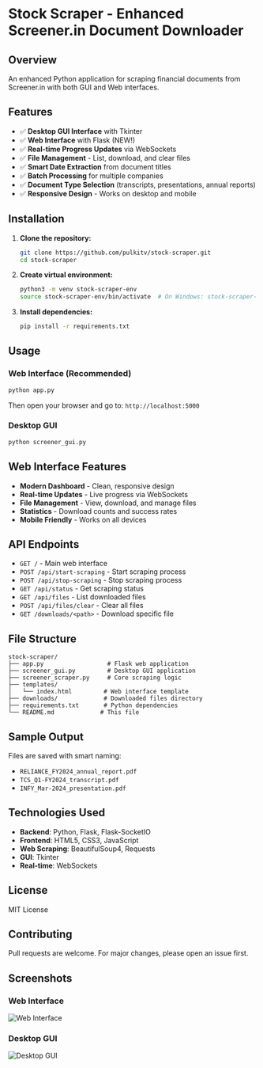 # Stock Scraper - Enhanced Screener.in Document Downloader

## Overview
An enhanced Python application for scraping financial documents from Screener.in with both GUI and Web interfaces.

## Features
- ✅ **Desktop GUI Interface** with Tkinter
- ✅ **Web Interface** with Flask (NEW!)
- ✅ **Real-time Progress Updates** via WebSockets
- ✅ **File Management** - List, download, and clear files
- ✅ **Smart Date Extraction** from document titles
- ✅ **Batch Processing** for multiple companies
- ✅ **Document Type Selection** (transcripts, presentations, annual reports)
- ✅ **Responsive Design** - Works on desktop and mobile

## Installation

1. **Clone the repository:**
   ```bash
   git clone https://github.com/pulkitv/stock-scraper.git
   cd stock-scraper
   ```

2. **Create virtual environment:**
   ```bash
   python3 -m venv stock-scraper-env
   source stock-scraper-env/bin/activate  # On Windows: stock-scraper-env\Scripts\activate
   ```

3. **Install dependencies:**
   ```bash
   pip install -r requirements.txt
   ```

## Usage

### Web Interface (Recommended)
```bash
python app.py
```
Then open your browser and go to: `http://localhost:5000`

### Desktop GUI
```bash
python screener_gui.py
```

## Web Interface Features

- **Modern Dashboard** - Clean, responsive design
- **Real-time Updates** - Live progress via WebSockets
- **File Management** - View, download, and manage files
- **Statistics** - Download counts and success rates
- **Mobile Friendly** - Works on all devices

## API Endpoints

- `GET /` - Main web interface
- `POST /api/start-scraping` - Start scraping process
- `POST /api/stop-scraping` - Stop scraping process
- `GET /api/status` - Get scraping status
- `GET /api/files` - List downloaded files
- `POST /api/files/clear` - Clear all files
- `GET /downloads/<path>` - Download specific file

## File Structure
```
stock-scraper/
├── app.py                  # Flask web application
├── screener_gui.py         # Desktop GUI application
├── screener_scraper.py     # Core scraping logic
├── templates/
│   └── index.html         # Web interface template
├── downloads/             # Downloaded files directory
├── requirements.txt       # Python dependencies
└── README.md             # This file
```

## Sample Output
Files are saved with smart naming:
- `RELIANCE_FY2024_annual_report.pdf`
- `TCS_Q1-FY2024_transcript.pdf`
- `INFY_Mar-2024_presentation.pdf`

## Technologies Used
- **Backend**: Python, Flask, Flask-SocketIO
- **Frontend**: HTML5, CSS3, JavaScript
- **Web Scraping**: BeautifulSoup4, Requests
- **GUI**: Tkinter
- **Real-time**: WebSockets

## License
MIT License

## Contributing
Pull requests are welcome. For major changes, please open an issue first.

## Screenshots

### Web Interface
![Web Interface](screenshot-web.png)

### Desktop GUI
![Desktop GUI](screenshot-gui.png)
